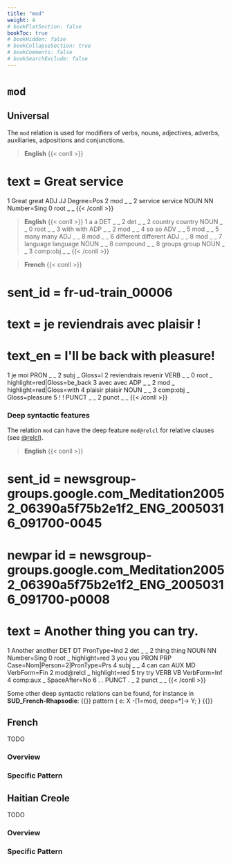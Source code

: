 ```yaml
---
title: "mod"
weight: 4
# bookFlatSection: false
bookToc: true
# bookHidden: false
# bookCollapseSection: true
# bookComments: false
# bookSearchExclude: false
---
```


# `mod` 

## Universal

The `mod` relation is used for modifiers of verbs, nouns, adjectives, adverbs, auxiliaries, adpositions and conjunctions.

> **English**
{{< conll >}}
# text = Great service
1	Great	great	ADJ	JJ	Degree=Pos	2	mod	_	_
2	service	service	NOUN	NN	Number=Sing	0	root	_	_
{{< /conll >}}

> **English**
{{< conll >}}
1	a	a	DET	_	_	2	det	_	_
2	country	country	NOUN	_	_	0	root	_	_
3	with	with	ADP	_	_	2	mod	_	_
4	so	so	ADV	_	_	5	mod	_	_
5	many	many	ADJ	_	_	8	mod	_	_
6	different	different	ADJ	_	_	8	mod	_	_
7	language	language	NOUN	_	_	8	compound	_	_
8	groups	group	NOUN	_	_	3	comp:obj	_	_
{{< /conll >}}

> **French**
{{< conll >}}
# sent_id = fr-ud-train_00006
# text = je reviendrais avec plaisir !
# text_en = I'll be back with pleasure!
1	je	moi	PRON	_	_	2	subj	_	Gloss=I
2	reviendrais	revenir	VERB	_	_	0	root	_	highlight=red|Gloss=be_back
3	avec	avec	ADP	_	_	2	mod	_	highlight=red|Gloss=with
4	plaisir	plaisir	NOUN	_	_	3	comp:obj	_	Gloss=pleasure
5	!	!	PUNCT	_	_	2	punct	_	_
{{< /conll >}}


### Deep syntactic features
The relation `mod` can have the deep feature `mod@relcl` for relative clauses (see [@relcl](../../Deep/relcl.md)).

> __English__
{{< conll >}}
# sent_id = newsgroup-groups.google.com_Meditation20052_06390a5f75b2e1f2_ENG_20050316_091700-0045
# newpar id = newsgroup-groups.google.com_Meditation20052_06390a5f75b2e1f2_ENG_20050316_091700-p0008
# text = Another thing you can try.
1	Another	another	DET	DT	PronType=Ind	2	det	_	_
2	thing	thing	NOUN	NN	Number=Sing	0	root	_	highlight=red
3	you	you	PRON	PRP	Case=Nom|Person=2|PronType=Prs	4	subj	_	_
4	can	can	AUX	MD	VerbForm=Fin	2	mod@relcl	_	highlight=red
5	try	try	VERB	VB	VerbForm=Inf	4	comp:aux	_	SpaceAfter=No
6	.	.	PUNCT	.	_	2	punct	_	_
{{< /conll >}}

Some other deep syntactic relations can be found, for instance in __SUD_French-Rhapsodie__:
{{<grew key1="e.label" corpus="SUD_French-Rhapsodie@latest" >}}
pattern { e: X -[1=mod, deep=*]-> Y; }
{{</grew>}}



## French

TODO
### Overview

### Specific Pattern




## Haitian Creole

TODO
### Overview

### Specific Pattern


